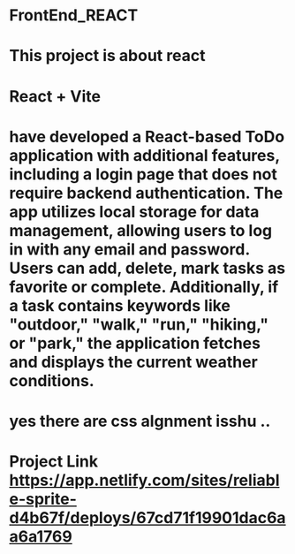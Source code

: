 
# FrontEnd_REACT
This project is about react 
=======
# React + Vite


# have developed a React-based ToDo application with additional features, including a login page that does not require backend authentication. The app utilizes local storage for data management, allowing users to log in with any email and password. Users can add, delete, mark tasks as favorite or complete. Additionally, if a task contains keywords like "outdoor," "walk," "run," "hiking," or "park," the application fetches and displays the current weather conditions.
# yes there are css algnment isshu ..
# Project Link https://app.netlify.com/sites/reliable-sprite-d4b67f/deploys/67cd71f19901dac6aa6a1769

